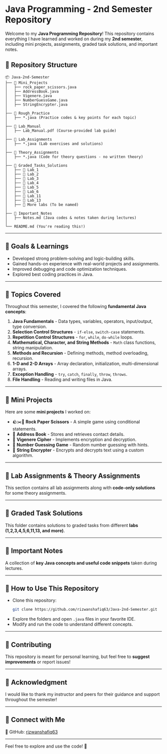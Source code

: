# Java Programming - 2nd Semester Repository

Welcome to my **Java Programming Repository**! This repository contains everything I have learned and worked on during my **2nd semester**, including mini projects, assignments, graded task solutions, and important notes. 

## 📂 Repository Structure

```
📦 Java-2nd-Semester
├── 📁 Mini_Projects
│   ├── rock_paper_scissors.java
│   ├── AddressBook.java
│   ├── Vigenere.java
│   ├── NumberGuessGame.java
│   ├── StringEncrypter.java
│
├── 📁 Rough_Practice
│   ├── *.java (Practice codes & key points for each topic)
│
├── 📁 Lab_Manual
│   ├── Lab_Manual.pdf (Course-provided lab guide)
│
├── 📁 Lab_Assignments
│   ├── *.java (Lab exercises and solutions)
│
├── 📁 Theory_Assignments
│   ├── *.java (Code for theory questions - no written theory)
│
├── 📁 Graded_Tasks_Solutions
│   ├── 📁 Lab_1
│   ├── 📁 Lab_2
│   ├── 📁 Lab_3
│   ├── 📁 Lab_4
│   ├── 📁 Lab_5
│   ├── 📁 Lab_6
│   ├── 📁 Lab_11
│   ├── 📁 Lab_13
│   ├── 📁 More labs (To be named)
│
├── 📁 Important_Notes
│   ├── Notes.md (Java codes & notes taken during lectures)
│
└── README.md (You're reading this!)
```

---

## 🎯 Goals & Learnings
- Developed strong problem-solving and logic-building skills.
- Gained hands-on experience with real-world projects and assignments.
- Improved debugging and code optimization techniques.
- Explored best coding practices in Java.

---

## 📜 Topics Covered
Throughout this semester, I covered the following **fundamental Java concepts**:

1. **Java Fundamentals** - Data types, variables, operators, input/output, type conversion.
2. **Selection Control Structures** - `if-else`, `switch-case` statements.
3. **Repetition Control Structures** - `for`, `while`, `do-while` loops.
4. **Mathematical, Character, and String Methods** - `Math` class functions, string manipulation.
5. **Methods and Recursion** - Defining methods, method overloading, recursion.
6. **1-D and 2-D Arrays** - Array declaration, initialization, multi-dimensional arrays.
7. **Exception Handling** - `try`, `catch`, `finally`, `throw`, `throws`.
8. **File Handling** - Reading and writing files in Java.

---

## 🚀 Mini Projects
Here are some **mini projects** I worked on:

- 🪨✂️📄 **Rock Paper Scissors** - A simple game using conditional statements.
- 📒 **Address Book** - Stores and retrieves contact details.
- 🔑 **Vigenere Cipher** - Implements encryption and decryption.
- 🎲 **Number Guessing Game** - Random number guessing with hints.
- 🔐 **String Encrypter** - Encrypts and decrypts text using a custom algorithm.

---

## 📘 Lab Assignments & Theory Assignments
This section contains all lab assignments along with **code-only solutions** for some theory assignments.

---

## 🎯 Graded Task Solutions
This folder contains solutions to graded tasks from different **labs (1,2,3,4,5,6,11,13, and more)**.

---

## 📝 Important Notes
A collection of **key Java concepts and useful code snippets** taken during lectures.

---

## 📌 How to Use This Repository
- Clone this repository:
  ```bash
  git clone https://github.com/rizwanshafiq63/Java-2nd-Semester.git
  ```
- Explore the folders and open `.java` files in your favorite IDE.
- Modify and run the code to understand different concepts.

---

## 📢 Contributing
This repository is meant for personal learning, but feel free to **suggest improvements** or report issues!

---

## 📜 Acknowledgment
I would like to thank my instructor and peers for their guidance and support throughout the semester!

---

## 📩 Connect with Me
💼 GitHub: [rizwanshafiq63](https://github.com/rizwanshafiq63)

---

Feel free to explore and use the code! 🚀

